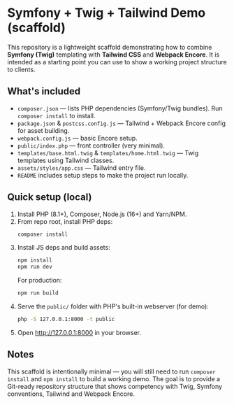 # Symfony + Twig + Tailwind Demo (scaffold)

This repository is a lightweight scaffold demonstrating how to combine **Symfony (Twig)** templating with **Tailwind CSS** and **Webpack Encore**.
It is intended as a starting point you can use to show a working project structure to clients.

## What's included
- `composer.json` — lists PHP dependencies (Symfony/Twig bundles). Run `composer install` to install.
- `package.json` & `postcss.config.js` — Tailwind + Webpack Encore config for asset building.
- `webpack.config.js` — basic Encore setup.
- `public/index.php` — front controller (very minimal).
- `templates/base.html.twig` & `templates/home.html.twig` — Twig templates using Tailwind classes.
- `assets/styles/app.css` — Tailwind entry file.
- `README` includes setup steps to make the project run locally.

## Quick setup (local)
1. Install PHP (8.1+), Composer, Node.js (16+) and Yarn/NPM.
2. From repo root, install PHP deps:
   ```bash
   composer install
   ```
3. Install JS deps and build assets:
   ```bash
   npm install
   npm run dev
   ```
   For production:
   ```bash
   npm run build
   ```
4. Serve the `public/` folder with PHP's built-in webserver (for demo):
   ```bash
   php -S 127.0.0.1:8000 -t public
   ```
5. Open http://127.0.0.1:8000 in your browser.

## Notes
This scaffold is intentionally minimal — you will still need to run `composer install` and `npm install` to build a working demo. The goal is to provide a Git-ready repository structure that shows competency with Twig, Symfony conventions, Tailwind and Webpack Encore.

